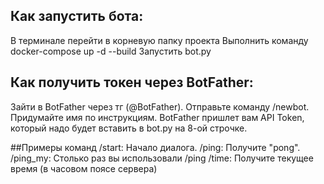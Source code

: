 ## Как запустить бота:
В терминале перейти в корневую папку проекта
Выполнить команду docker-compose up -d --build
Запустить bot.py

## Как получить токен через BotFather:
Зайти в BotFather через тг (@BotFather).
Отправьте команду /newbot.
Придумайте имя по инструкциям.
BotFather пришлет вам API Token, который надо будет вставить в bot.py на 8-ой строчке.

##Примеры команд
/start: Начало диалога.
/ping: Получите "pong".
/ping_my: Столько раз вы использовали /ping
/time: Получите текущее время (в часовом поясе сервера)
